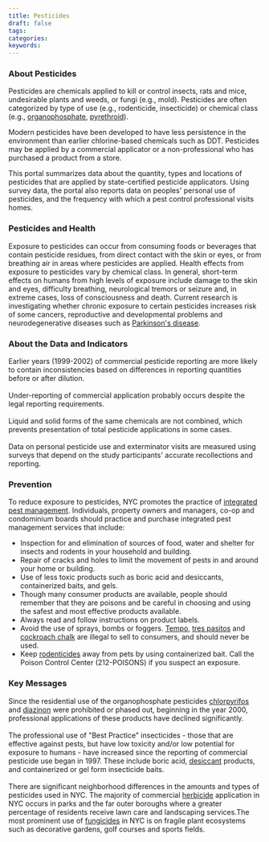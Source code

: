 ```yaml
---
title: Pesticides
draft: false
tags: 
categories: 
keywords: 
---
```

<h3>About Pesticides</h3>
<p>Pesticides are chemicals applied to kill or control insects, rats and mice, undesirable plants and weeds, or fungi (e.g., mold). Pesticides are often categorized by type of use (e.g., rodenticide, insecticide) or chemical class (e.g., <a href="http://a816-dohbesp.nyc.gov/IndicatorPublic/Glossary.aspx#Organophosphate" target="_blank">organophosphate</a>, <a href="http://a816-dohbesp.nyc.gov/IndicatorPublic/Glossary.aspx#Pyrethroids" target="_blank">pyrethroid</a>).</p>
<p>Modern pesticides have been developed to have less persistence in the environment than earlier chlorine-based chemicals such as DDT. Pesticides may be applied by a commercial applicator or a non-professional who has purchased a product from a store.</p>
<p>This portal summarizes data about the quantity, types and locations of pesticides that are applied by state-certified pesticide applicators. Using survey data, the portal also reports data on peoples' personal use of pesticides, and the frequency with which a pest control professional visits homes.</p>
<h3>Pesticides and Health</h3>
<p>Exposure to pesticides can occur from consuming foods or beverages that contain pesticide residues, from direct contact with the skin or eyes, or from breathing air in areas where pesticides are applied. Health effects from exposure to pesticides vary by chemical class. In general, short-term effects on humans from high levels of exposure include damage to the skin and eyes, difficulty breathing, neurological tremors or seizure and, in extreme cases, loss of consciousness and death. Current research is investigating whether chronic exposure to certain pesticides increases risk of some cancers, reproductive and developmental problems and neurodegenerative diseases such as <a href="http://a816-dohbesp.nyc.gov/IndicatorPublic/Glossary.aspx#Parkinsons_disease" target="_blank">Parkinson's disease</a>.</p>
<h3>About the Data and Indicators&nbsp;</h3>
<p>Earlier years (1999-2002) of commercial pesticide reporting are more likely to contain inconsistencies based on differences in reporting quantities before or after dilution.<br /><br /> Under-reporting of commercial application probably occurs despite the legal reporting requirements.<br /><br />Liquid and solid forms of the same chemicals are not combined, which prevents presentation of total pesticide applications in some cases.<br /><br />Data on personal pesticide use and exterminator visits are measured using surveys that depend on the study participants' accurate recollections and reporting.</p>
<h3>Prevention</h3>
<p>To reduce exposure to pesticides, NYC promotes the practice of <a href="http://a816-dohbesp.nyc.gov/IndicatorPublic/Glossary.aspx#Integrated_Pest_Management" target="_blank">integrated pest management</a>. Individuals, property owners and managers, co-op and condominium boards should practice and purchase integrated pest management services that include:</p>
<ul>
<li>Inspection for and elimination of sources of food, water and shelter for insects and rodents in your household and building.</li>
<li>Repair of cracks and holes to limit the movement of pests in and around your home or building.</li>
<li>Use of less toxic products such as boric acid and desiccants, containerized baits, and gels.</li>
<li>Though many consumer products are available, people should remember that they are poisons and be careful in choosing and using the safest and most effective products available.</li>
<li>Always read and follow instructions on product labels.</li>
<li>Avoid the use of sprays, bombs or foggers. <a href="http://a816-dohbesp.nyc.gov/IndicatorPublic/Glossary.aspx#Tempo" target="_blank">Tempo</a>, <a href="http://a816-dohbesp.nyc.gov/IndicatorPublic/Glossary.aspx#Tres_pasitos" target="_blank">tres pasitos</a> and <a href="http://a816-dohbesp.nyc.gov/IndicatorPublic/Glossary.aspx#Cockroach_chalk" target="_blank">cockroach chalk</a> are illegal to sell to consumers, and should never be used.</li>
<li>Keep <a href="http://a816-dohbesp.nyc.gov/IndicatorPublic/Glossary.aspx#Rodenticide" target="_blank">rodenticides</a> away from pets by using containerized bait. Call the Poison Control Center (212-POISONS) if you suspect an exposure.</li>
</ul>
<h3>Key Messages</h3>
<p>Since the residential use of the organophosphate pesticides <a href="http://a816-dohbesp.nyc.gov/IndicatorPublic/Glossary.aspx#Chlorpyrifos" target="_blank">chlorpyrifos</a> and <a href="http://a816-dohbesp.nyc.gov/IndicatorPublic/Glossary.aspx#Diazinon" target="_blank">diazinon</a> were prohibited or phased out, beginning in the year 2000, professional applications of these products have declined significantly.<br /><br />The professional use of "Best Practice" insecticides - those that are effective against pests, but have low toxicity and/or low potential for exposure to humans - have increased since the reporting of commercial pesticide use began in 1997. These include boric acid, <a href="http://a816-dohbesp.nyc.gov/IndicatorPublic/Glossary.aspx#Desiccant" target="_blank">desiccant</a> products, and containerized or gel form insecticide baits. <br /><br />There are significant neighborhood differences in the amounts and types of pesticides used in NYC. The majority of commercial <a href="http://a816-dohbesp.nyc.gov/IndicatorPublic/Glossary.aspx#Herbicide" target="_blank">herbicide</a> application in NYC occurs in parks and the far outer boroughs where a greater percentage of residents receive lawn care and landscaping services.The most prominent use of <a href="http://a816-dohbesp.nyc.gov/IndicatorPublic/Glossary.aspx#Fungicide" target="_blank">fungicides</a> in NYC is on fragile plant ecosystems such as decorative gardens, golf courses and sports fields.</p>
